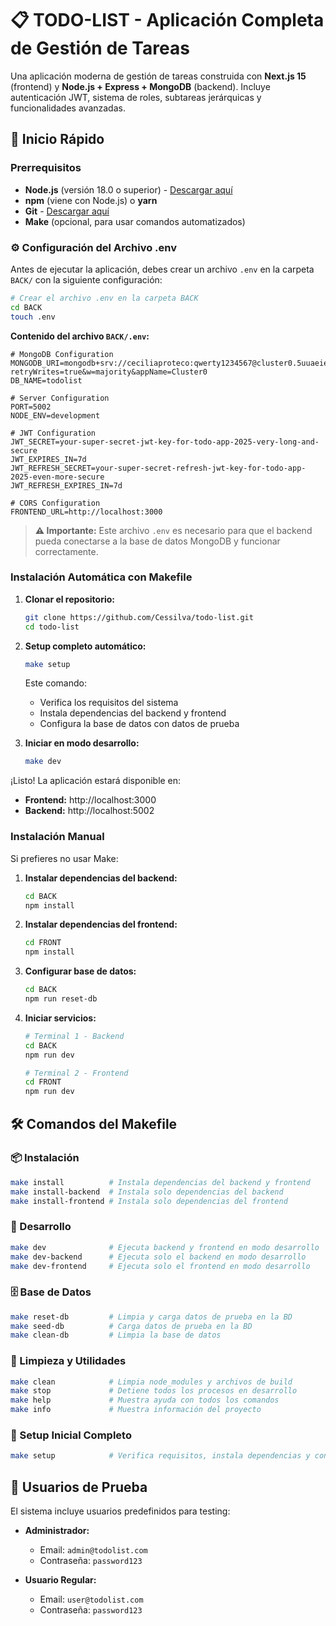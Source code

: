 # 📋 TODO-LIST - Aplicación Completa de Gestión de Tareas

Una aplicación moderna de gestión de tareas construida con **Next.js 15** (frontend) y **Node.js + Express + MongoDB** (backend). Incluye autenticación JWT, sistema de roles, subtareas jerárquicas y funcionalidades avanzadas.

## 🚀 Inicio Rápido

### Prerrequisitos

- **Node.js** (versión 18.0 o superior) - [Descargar aquí](https://nodejs.org/)
- **npm** (viene con Node.js) o **yarn**
- **Git** - [Descargar aquí](https://git-scm.com/)
- **Make** (opcional, para usar comandos automatizados)

### ⚙️ Configuración del Archivo .env

Antes de ejecutar la aplicación, debes crear un archivo `.env` en la carpeta `BACK/` con la siguiente configuración:

```bash
# Crear el archivo .env en la carpeta BACK
cd BACK
touch .env
```

**Contenido del archivo `BACK/.env`:**

```env
# MongoDB Configuration
MONGODB_URI=mongodb+srv://ceciliaproteco:qwerty1234567@cluster0.5uuaeie.mongodb.net/?retryWrites=true&w=majority&appName=Cluster0
DB_NAME=todolist

# Server Configuration
PORT=5002
NODE_ENV=development

# JWT Configuration
JWT_SECRET=your-super-secret-jwt-key-for-todo-app-2025-very-long-and-secure
JWT_EXPIRES_IN=7d
JWT_REFRESH_SECRET=your-super-secret-refresh-jwt-key-for-todo-app-2025-even-more-secure
JWT_REFRESH_EXPIRES_IN=7d

# CORS Configuration
FRONTEND_URL=http://localhost:3000
```

> **⚠️ Importante:** Este archivo `.env` es necesario para que el backend pueda conectarse a la base de datos MongoDB y funcionar correctamente.

### Instalación Automática con Makefile

1. **Clonar el repositorio:**
   ```bash
   git clone https://github.com/Cessilva/todo-list.git
   cd todo-list
   ```

2. **Setup completo automático:**
   ```bash
   make setup
   ```
   Este comando:
   - Verifica los requisitos del sistema
   - Instala dependencias del backend y frontend
   - Configura la base de datos con datos de prueba

3. **Iniciar en modo desarrollo:**
   ```bash
   make dev
   ```

¡Listo! La aplicación estará disponible en:
- **Frontend:** http://localhost:3000
- **Backend:** http://localhost:5002

### Instalación Manual

Si prefieres no usar Make:

1. **Instalar dependencias del backend:**
   ```bash
   cd BACK
   npm install
   ```

2. **Instalar dependencias del frontend:**
   ```bash
   cd FRONT
   npm install
   ```

3. **Configurar base de datos:**
   ```bash
   cd BACK
   npm run reset-db
   ```

4. **Iniciar servicios:**
   ```bash
   # Terminal 1 - Backend
   cd BACK
   npm run dev

   # Terminal 2 - Frontend
   cd FRONT
   npm run dev
   ```

## 🛠️ Comandos del Makefile

### 📦 Instalación
```bash
make install          # Instala dependencias del backend y frontend
make install-backend  # Instala solo dependencias del backend
make install-frontend # Instala solo dependencias del frontend
```

### 🚀 Desarrollo
```bash
make dev              # Ejecuta backend y frontend en modo desarrollo
make dev-backend      # Ejecuta solo el backend en modo desarrollo
make dev-frontend     # Ejecuta solo el frontend en modo desarrollo
```

### 🗄️ Base de Datos
```bash
make reset-db         # Limpia y carga datos de prueba en la BD
make seed-db          # Carga datos de prueba en la BD
make clean-db         # Limpia la base de datos
```

### 🧹 Limpieza y Utilidades
```bash
make clean            # Limpia node_modules y archivos de build
make stop             # Detiene todos los procesos en desarrollo
make help             # Muestra ayuda con todos los comandos
make info             # Muestra información del proyecto
```

### 🔧 Setup Inicial Completo
```bash
make setup            # Verifica requisitos, instala dependencias y configura BD
```

## 👤 Usuarios de Prueba

El sistema incluye usuarios predefinidos para testing:

- **Administrador:** 
  - Email: `admin@todolist.com`
  - Contraseña: `password123`

- **Usuario Regular:**
  - Email: `user@todolist.com`
  - Contraseña: `password123`
